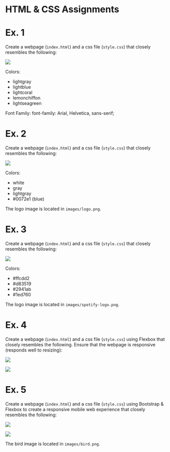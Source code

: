 # HTML & CSS Assignments

# Ex. 1 
Create a webpage (`index.html`) and a css file (`style.css`) that closely resembles the following:

![](./docs/ex1.png)

Colors:
- lightgray
- lightblue
- lightcoral
- lemonchiffon
- lightseagreen

Font Family: 
    font-family: Arial, Helvetica, sans-serif;

# Ex. 2
Create a webpage (`index.html`) and a css file (`style.css`) that closely resembles the following:

![](./docs/ex2.png)

Colors:
- white
- gray
- lightgray
- #0072e1 (blue)

The logo image is located in `images/logo.png`.

# Ex. 3
Create a webpage (`index.html`) and a css file (`style.css`) that closely resembles the following:

![](./docs/ex3.png)

Colors:
- #ffcdd2
- #d83519
- #2941ab
- #1ed760

The logo image is located in `images/spotify-logo.png`.

# Ex. 4
Create a webpage (`index.html`) and a css file (`style.css`) using Flexbox that closely resembles the following.  Ensure that the webpage is responsive (responds well to resizing):

![](./docs/ex4.1.png)


![](./docs/ex4.2.png)

# Ex. 5
Create a webpage (`index.html`) and a css file (`style.css`) using Bootstrap & Flexbox to create a responsive mobile web experience that closely resembles the following:

![](./docs/ex5.2.png)


![](./docs/ex5.1.png)

The bird image is located in `images/bird.png`.

